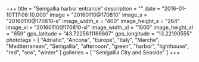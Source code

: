 +++
title = "Senigallia harbor entrance"
description = ""
date = "2016-01-10T17:08:10.000"
image = "20160110@170810"
image_s = "20160110@170810-s"
image_width_s = "400"
image_height_s = "264"
image_xl = "20160110@170810-xl"
image_width_xl = "1000"
image_height_xl = "659"
gps_latitude = "43.7225611166667"
gps_longitude = "13.22190555"
phototags = [ "Adriatic", "Ancona", "Europe", "Italy", "Marche", "Mediterranean", "Senigallia", "afternoon", "green", "harbor", "lighthouse", "red", "sea", "winter" ]
galleries = [ "Senigallia City and Seaside" ]
+++
